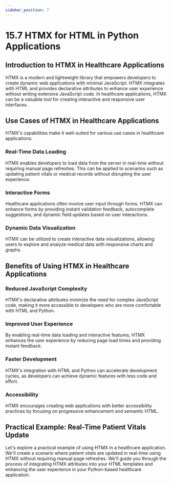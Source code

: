 ```yaml
---
sidebar_position: 7
---
```


# 15.7 HTMX for HTML in Python Applications

## Introduction to HTMX in Healthcare Applications

HTMX is a modern and lightweight library that empowers developers to create dynamic web applications with minimal JavaScript. HTMX integrates with HTML and provides declarative attributes to enhance user experience without writing extensive JavaScript code. In healthcare applications, HTMX can be a valuable tool for creating interactive and responsive user interfaces.

## Use Cases of HTMX in Healthcare Applications

HTMX's capabilities make it well-suited for various use cases in healthcare applications:

### Real-Time Data Loading

HTMX enables developers to load data from the server in real-time without requiring manual page refreshes. This can be applied to scenarios such as updating patient vitals or medical records without disrupting the user experience.

### Interactive Forms

Healthcare applications often involve user input through forms. HTMX can enhance forms by providing instant validation feedback, autocomplete suggestions, and dynamic field updates based on user interactions.

### Dynamic Data Visualization

HTMX can be utilized to create interactive data visualizations, allowing users to explore and analyze medical data with responsive charts and graphs.

## Benefits of Using HTMX in Healthcare Applications

### Reduced JavaScript Complexity

HTMX's declarative attributes minimize the need for complex JavaScript code, making it more accessible to developers who are more comfortable with HTML and Python.

### Improved User Experience

By enabling real-time data loading and interactive features, HTMX enhances the user experience by reducing page load times and providing instant feedback.

### Faster Development

HTMX's integration with HTML and Python can accelerate development cycles, as developers can achieve dynamic features with less code and effort.

### Accessibility

HTMX encourages creating web applications with better accessibility practices by focusing on progressive enhancement and semantic HTML.

## Practical Example: Real-Time Patient Vitals Update

Let's explore a practical example of using HTMX in a healthcare application. We'll create a scenario where patient vitals are updated in real-time using HTMX without requiring manual page refreshes. We'll guide you through the process of integrating HTMX attributes into your HTML templates and enhancing the user experience in your Python-based healthcare application.

